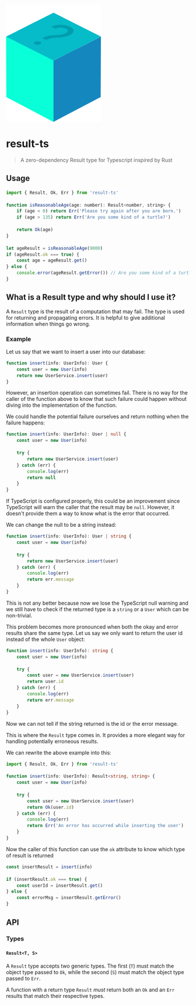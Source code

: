 ![result-ts logo](logo.png)

# result-ts

> A zero-dependency Result type for Typescript inspired by Rust
## Usage

```js
import { Result, Ok, Err } from 'result-ts'

function isReasonableAge(age: number): Result<number, string> {
    if (age < 0) return Err('Please try again after you are born.')
    if (age > 135) return Err('Are you some kind of a turtle?')

    return Ok(age)
}

let ageResult = isReasonableAge(9000)
if (ageResult.ok === true) {
    const age = ageResult.get()
} else {
    console.error(ageResult.getError()) // Are you some kind of a turtle?
}
```

## What is a Result type and why should I use it?

A `Result` type is the result of a computation that may fail. The type is used
for returning and propagating errors. It is helpful to give additional
information when things go wrong.

### Example

Let us say that we want to insert a user into our database:

```typescript
function insert(info: UserInfo): User {
    const user = new User(info)
    return new UserService.insert(user)
}
```

However, an insertion operation can sometimes fail. There is no way for the
caller of the function above to know that such failure could happen without diving into the implementation of the function.

We could handle the potential failure ourselves and return nothing when the
failure happens:

```typescript
function insert(info: UserInfo): User | null {
    const user = new User(info)

    try {
        return new UserService.insert(user)
    } catch (err) {
        console.log(err)
        return null
    }
}
```

If TypeScript is configured properly, this could be an improvement since TypeScript
will warn the caller that the result may be `null`. However, it doesn't provide them
a way to know what is the error that occurred.

We can change the null to be a string instead:

```typescript
function insert(info: UserInfo): User | string {
    const user = new User(info)

    try {
        return new UserService.insert(user)
    } catch (err) {
        console.log(err)
        return err.message
    }
}
```

This is not any better because now we lose the TypeScript null warning and we still
have to check if the returned type is a `string` or a `User` which can be non-trivial.

This problem becomes more pronounced when both the okay and error results share the same type.
Let us say we only want to return the user id instead of the whole `User` object:

```typescript
function insert(info: UserInfo): string {
    const user = new User(info)

    try {
        const user = new UserService.insert(user)
        return user.id
    } catch (err) {
        console.log(err)
        return err.message
    }
}
```

Now we can not tell if the string returned is the id or the error message.

This is where the `Result` type comes in. It provides a more elegant way for
handling potentially erroneous results.

We can rewrite the above example into this:

```typescript
import { Result, Ok, Err } from 'result-ts'

function insert(info: UserInfo): Result<string, string> {
    const user = new User(info)

    try {
        const user = new UserService.insert(user)
        return Ok(user.id)
    } catch (err) {
        console.log(err)
        return Err('An error has occurred while inserting the user')
    }
}
```

Now the caller of this function can use the `ok` attribute to know which type of
result is returned

```typescript
const insertResult = insert(info)

if (insertResult.ok === true) {
    const userId = insertResult.get()
} else {
    const errorMsg = insertResult.getError()
}
```

## API

### Types

#### `Result<T, S>`

A `Result` type accepts two generic types. The first (`T`) must match the object type
passed to `Ok`, while the second (`S`) must match the object type passed to `Err`.

A function with a return type `Result` _must_ return both an `Ok` and an `Err` results
that match their respective types.
